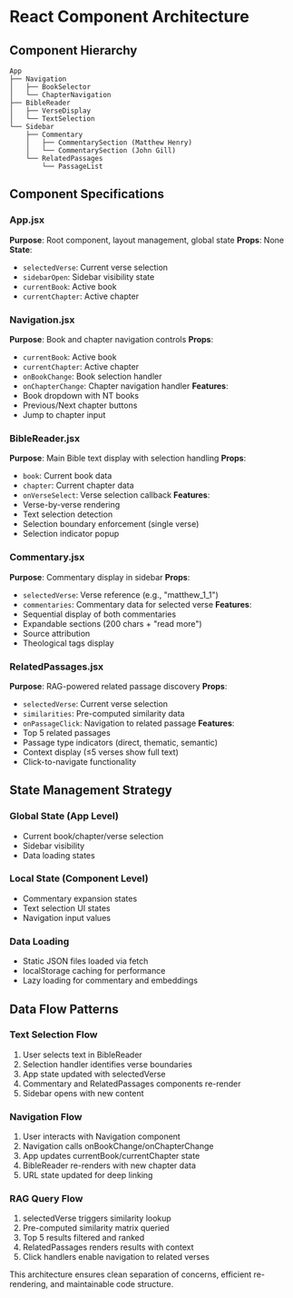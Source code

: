# React Component Architecture

## Component Hierarchy

```
App
├── Navigation
│   ├── BookSelector
│   └── ChapterNavigation
├── BibleReader
│   ├── VerseDisplay
│   └── TextSelection
└── Sidebar
    ├── Commentary
    │   ├── CommentarySection (Matthew Henry)
    │   └── CommentarySection (John Gill)
    └── RelatedPassages
        └── PassageList
```

## Component Specifications

### App.jsx
**Purpose**: Root component, layout management, global state
**Props**: None
**State**: 
- `selectedVerse`: Current verse selection
- `sidebarOpen`: Sidebar visibility state
- `currentBook`: Active book
- `currentChapter`: Active chapter

### Navigation.jsx
**Purpose**: Book and chapter navigation controls
**Props**: 
- `currentBook`: Active book
- `currentChapter`: Active chapter
- `onBookChange`: Book selection handler
- `onChapterChange`: Chapter navigation handler
**Features**:
- Book dropdown with NT books
- Previous/Next chapter buttons
- Jump to chapter input

### BibleReader.jsx
**Purpose**: Main Bible text display with selection handling
**Props**:
- `book`: Current book data
- `chapter`: Current chapter data
- `onVerseSelect`: Verse selection callback
**Features**:
- Verse-by-verse rendering
- Text selection detection
- Selection boundary enforcement (single verse)
- Selection indicator popup

### Commentary.jsx
**Purpose**: Commentary display in sidebar
**Props**:
- `selectedVerse`: Verse reference (e.g., "matthew_1_1")
- `commentaries`: Commentary data for selected verse
**Features**:
- Sequential display of both commentaries
- Expandable sections (200 chars + "read more")
- Source attribution
- Theological tags display

### RelatedPassages.jsx
**Purpose**: RAG-powered related passage discovery
**Props**:
- `selectedVerse`: Current verse selection
- `similarities`: Pre-computed similarity data
- `onPassageClick`: Navigation to related passage
**Features**:
- Top 5 related passages
- Passage type indicators (direct, thematic, semantic)
- Context display (≤5 verses show full text)
- Click-to-navigate functionality

## State Management Strategy

### Global State (App Level)
- Current book/chapter/verse selection
- Sidebar visibility
- Data loading states

### Local State (Component Level)
- Commentary expansion states
- Text selection UI states
- Navigation input values

### Data Loading
- Static JSON files loaded via fetch
- localStorage caching for performance
- Lazy loading for commentary and embeddings

## Data Flow Patterns

### Text Selection Flow
1. User selects text in BibleReader
2. Selection handler identifies verse boundaries
3. App state updated with selectedVerse
4. Commentary and RelatedPassages components re-render
5. Sidebar opens with new content

### Navigation Flow
1. User interacts with Navigation component
2. Navigation calls onBookChange/onChapterChange
3. App updates currentBook/currentChapter state
4. BibleReader re-renders with new chapter data
5. URL state updated for deep linking

### RAG Query Flow
1. selectedVerse triggers similarity lookup
2. Pre-computed similarity matrix queried
3. Top 5 results filtered and ranked
4. RelatedPassages renders results with context
5. Click handlers enable navigation to related verses

This architecture ensures clean separation of concerns, efficient re-rendering, and maintainable code structure.